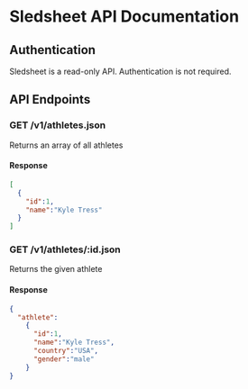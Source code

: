 # Sledsheet API Documentation
## Authentication
Sledsheet is a read-only API. Authentication is not required. 

## API Endpoints
### GET /v1/athletes.json
Returns an array of all athletes

#### Response
```json
[
  {
    "id":1,
    "name":"Kyle Tress"
  }
]
```

### GET /v1/athletes/:id.json
Returns the given athlete

#### Response
```.json
{
  "athlete":
    {
      "id":1,
      "name":"Kyle Tress",
      "country":"USA",
      "gender":"male"
    }
}
```

